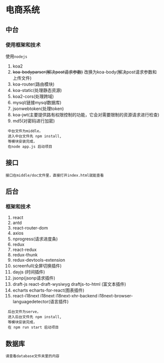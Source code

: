 # 电商系统

## 中台
### 使用框架和技术
使用`nodejs`

1. koa2
2. ~~koa-bodyparser(解决post请求参数)~~ 改换为koa-body(解决post请求参数和上传文件)
3. koa-router(路由模块)
4. koa-static(处理静态资源)
5. koa2-cors(处理跨域)
6. mysql(链接mysql数据库)
7. jsonwebtoken(处理token)
8. koa-jwt(主要提供路有权限控制的功能，它会对需要限制的资源请求进行检查)
9. md5(对密码进行加密)

```
 中台文件为middle，
 进入中台文件先 npm install,
 等模块安装完成，
 在node app.js 启动项目
```


## 接口
`接口在middle/doc文件里，直接打开index.html就能查看`

## 后台
### 框架和技术
1. react
2. antd
3. react-router-dom
4. axios
5. nprogress(请求进度条)
6. redux
7. react-redux
8. redux-thunk
9. redux-devtools-extension
10. screenfull(全屏切换插件)
11. dayjs (时间插件)
12. jsonp(jsonp请求插件)
13. draft-js react-draft-wysiwyg draftjs-to-html (富文本插件)
14. echarts echarts-for-react(图表插件)
15. react-i18next i18next i18next-xhr-backend i18next-browser-languagedetector(语言插件)

```
 后台文件为serve，
 进入后台文件先 npm install,
 等模块安装完成，
 在 npm run start 启动项目
```





## 数据库
`请查看database文件夹里的内容`
